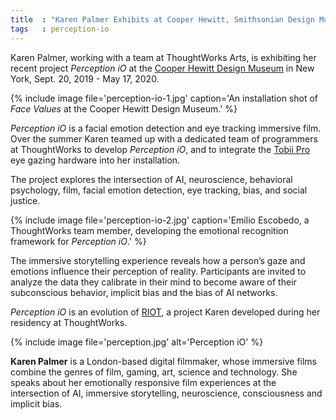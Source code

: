 ```yaml
---
title  : "Karen Palmer Exhibits at Cooper Hewitt, Smithsonian Design Museum in New York"
tags   : perception-io
---
```

Karen Palmer, working with a team at ThoughtWorks Arts, is exhibiting her recent project *Perception iO* at the [Cooper Hewitt Design Museum](https://www.cooperhewitt.org/events/current-exhibitions/face-values/) in New York, Sept. 20, 2019 - May 17, 2020.

{% include image file='perception-io-1.jpg'
   caption='An installation shot of _Face Values_ at the Cooper Hewitt Design Museum.' %}

*Perception iO* is a facial emotion detection and eye tracking immersive film. Over the summer Karen teamed up with a dedicated team of programmers at ThoughtWorks to develop *Perception iO*, and to integrate the [Tobii Pro](https://www.tobiipro.com/product-listing/nano/) eye gazing hardware into her installation.

<!--excerpt-ends-->

The project explores the intersection of AI, neuroscience, behavioral psychology, film, facial emotion detection, eye tracking, bias, and social justice.

{% include image file='perception-io-2.jpg'
   caption='Emilio Escobedo, a ThoughtWorks team member, developing the emotional recognition framework for *Perception iO*.' %}

The immersive storytelling experience reveals how a person’s gaze and emotions influence their perception of reality. Participants are invited to analyze the data they calibrate in their mind to become aware of their subconscious behavior, implicit bias and the bias of AI networks.

_Perception iO_ is an evolution of [RIOT](https://thoughtworksarts.io/projects/riot/), a project Karen developed during her residency at ThoughtWorks.

{% include image file='perception.jpg'
   alt='Perception iO' %}

**Karen Palmer** is a London-based digital filmmaker, whose immersive films combine the genres of film, gaming, art, science and technology. She speaks about her emotionally responsive film experiences at the intersection of AI, immersive storytelling, neuroscience, consciousness and implicit bias.